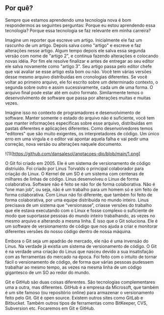 ## Por quê?

Sempre que estamos aprendendo uma tecnologia nova é bom respondermos as seguintes perguntas: Porque eu estou aprendendo essa tecnologia? Porque essa tecnologia se faz relevante em minha carreira?

Imagine um reporter que escreve um artigo. Inicialmente ele faz um rascunho de um artigo. Depois salva como "artigo" e escreve e faz alterações nesse artigo. Algum tempo depois ele salva essa segunda versão com nome de "artigo 2", e continua fazendo alterações e colocando novas idéia. Por fim ele resolve finalizar e antes de entregar ao seu editor ele salva novamente como "artigo 3". Seu artigo passa pelo editor chefe que vai avaliar se esse artigo esta bom ou não. Você tem várias versões desse mesmo arquivo distribuidas em cronologias diferentes. Se você voltar ao primeiro arquivo, ele foi escrito sobre um determinado contexto, o segunda sobre outro e assim sucessivamente, cada um de uma forma. O arquivo final pode estar até em outro formato. Similarmente temos o desenvolvimento de software que passa por alterações muitas e muitas vezes.

Imagine isso no contexto de programadores e desenvolvimento de software. Manter somente o estado do arquivo não é suficiente, você tem que manter informações específicas sobre esse arquivo, distribuidas em pastas diferentes e aplicações diferentes. Como desenvolvedores temos "editores" que são muito exigentes, os interpretadores de código. Um único erro em uma virgula e o editor vai apontar aquela falha e vai pedir uma correção, nova versão ou alterações naquele documento.

!(1)[https://github.com/dansalesol/anotacoes-dio/blob/main/1.png]

O Git foi criado em 2005. Ele é um sistema de versionamento de código distriuído. Foi criado por Linus Torvalds o principal colaborador para criação do Linux. O Kernel de um SO é um sistema com centenas de milhares de linhas de código. Linus desenvolveu o Linux de forma colaborativa. Software não é feito se não for de forma colaborativa. Não é “one man job”, ou seja, não é um trabalho para um homem só e sim feito de forma colaborativa. Com Linux não foi diferente, que também foi feito de forma colaborativa, por uma equipe distribuída no mundo inteiro. Linus precisava de um sistema que “versionasse”, criasse versões do trabalho que ele estava executando com o Linux e fosse complexo o suficiente de modo que suportasse pessoas do mundo inteiro trabalhando, as vezes no mesmo arquivo e alterando a mesma linha. É isso que o Git soluciona. Ele é um software de versionamento de código que nos ajuda a criar e monitorar diferentes versões do nosso código dentro de nossa máquina.

Embora o Git seja um apadrão de mercado, ele não é uma invensão do Linus. Na verdade já existia um sistema de versionamento de código. O Git é na verdade uma criação do Linus que nasceu devido a sua insatisfação com as ferramentas do mercado na época. Foi feito com o intuito de tornar fácil o versionamento de código, de forma que várias pessoas pudessem trabalhar ao mesmo tempo, as vezes na mesma linha de um código gigantesco de um SO ao redor do mundo.

Git e GitHub são duas coisas diferentes. São tecnologias complementares uma a outra, mas diferentes. GitHub é a empresa da Microsoft, que também é um site famoso (ou repositório online) para armazenar o versionamento feito pelo Git. Git é open source. Existem outros sites como GitLab e Bitbucket. Também outros tipos de ferramentas como BitKeeper, CVS, Subversion etc. Focaremos em Git e GitHub. 





